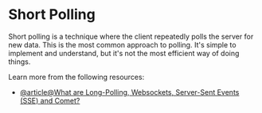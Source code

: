# Short Polling

Short polling is a technique where the client repeatedly polls the server for new data. This is the most common approach to polling. It's simple to implement and understand, but it's not the most efficient way of doing things.

Learn more from the following resources:

- [@article@What are Long-Polling, Websockets, Server-Sent Events (SSE) and Comet?](https://stackoverflow.com/questions/11077857/what-are-long-polling-websockets-server-sent-events-sse-and-comet)